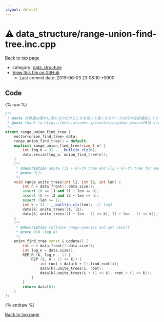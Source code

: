 ```yaml
---
layout: default
---
```


<!-- mathjax config similar to math.stackexchange -->
<script type="text/javascript" async
  src="https://cdnjs.cloudflare.com/ajax/libs/mathjax/2.7.5/MathJax.js?config=TeX-MML-AM_CHTML">
</script>
<script type="text/x-mathjax-config">
  MathJax.Hub.Config({
    TeX: { equationNumbers: { autoNumber: "AMS" }},
    tex2jax: {
      inlineMath: [ ['$','$'] ],
      processEscapes: true
    },
    "HTML-CSS": { matchFontHeight: false },
    displayAlign: "left",
    displayIndent: "2em"
  });
</script>

<script type="text/javascript" src="https://cdnjs.cloudflare.com/ajax/libs/jquery/3.4.1/jquery.min.js"></script>
<script src="https://cdn.jsdelivr.net/npm/jquery-balloon-js@1.1.2/jquery.balloon.min.js" integrity="sha256-ZEYs9VrgAeNuPvs15E39OsyOJaIkXEEt10fzxJ20+2I=" crossorigin="anonymous"></script>
<script type="text/javascript" src="../../assets/js/copy-button.js"></script>
<link rel="stylesheet" href="../../assets/css/copy-button.css" />


# :warning: data_structure/range-union-find-tree.inc.cpp
<a href="../../index.html">Back to top page</a>

* category: <a href="../../index.html#c8f6850ec2ec3fb32f203c1f4e3c2fd2">data_structure</a>
* <a href="{{ site.github.repository_url }}/blob/master/data_structure/range-union-find-tree.inc.cpp">View this file on GitHub</a>
    - Last commit date: 2019-06-03 23:08:10 +0900




## Code
{% raw %}
```cpp
/**
 * @note 計算量は確かに落ちるのだけどこれを使って速くなるケースは元々全部連結してて自明な気がする
 * @note thank to https://beta.atcoder.jp/contests/yahoo-procon2018-final/submissions/2126707
 */
struct range_union_find_tree {
    vector<union_find_tree> data;
    range_union_find_tree() = default;
    explicit range_union_find_tree(size_t n) {
        int log_n = 32 - __builtin_clz(n);
        data.resize(log_n, union_find_tree(n));
    }
    /**
     * @description unite (l1 + k)-th tree and (l2 + k)-th tree for each k in [0, len)
     * @note O(1)
     */
    void range_unite_trees(int l1, int l2, int len) {
        int n = data.front().data.size();
        assert (0 <= l1 and l1 + len <= n);
        assert (0 <= l2 and l2 + len <= n);
        assert (len >= 1);
        int k = 31 - __builtin_clz(len);  // log2
        data[k].unite_trees(l1, l2);
        data[k].unite_trees(l1 + len - (1 << k), l2 + len - (1 << k));
    }
    /**
     * @description collapse range-queries and get result
     * @note O(N \log N)
     */
    union_find_tree const & update() {
        int n = data.front().data.size();
        int log_n = data.size();
        REP_R (k, log_n - 1) {
            REP (i, n - (1 << k)) {
                int root = data[k + 1].find_root(i);
                data[k].unite_trees(i, root);
                data[k].unite_trees(i + (1 << k), root + (1 << k));
            }
        }
        return data[0];
    }
};

```
{% endraw %}

<a href="../../index.html">Back to top page</a>

